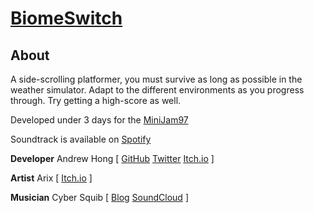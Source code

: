 # [BiomeSwitch](https://novial.itch.io/biomeswitch)
## About
A side-scrolling platformer, you must survive as long as possible in the weather simulator.
Adapt to the different environments as you progress through. Try getting a high-score as well.

Developed under 3 days for the [MiniJam97](https://itch.io/jam/mini-jam-97-simulation)

Soundtrack is available on [Spotify](https://open.spotify.com/album/1HS56qqczDsWvud0eSNC4U?si=wmyVL2iWRGOU8aUhQWMcgQ)

**Developer** Andrew Hong [
[GitHub](https://github.com/novialriptide)
[Twitter](https://twitter.com/novialriptide)
[Itch.io](https://novial.itch.io/)
]

**Artist** Arix [
[Itch.io](https://arix-furette.itch.io/)
]

**Musician** Cyber Squib [
[Blog](https://cybersquib.music.blog/)
[SoundCloud](https://soundcloud.com/peter-hodgden)
]
